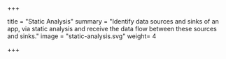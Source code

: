 +++

title = "Static Analysis"
summary = "Identify data sources and sinks of an app, via static analysis and receive the data flow between these sources and sinks."
image = "static-analysis.svg"
weight= 4

+++